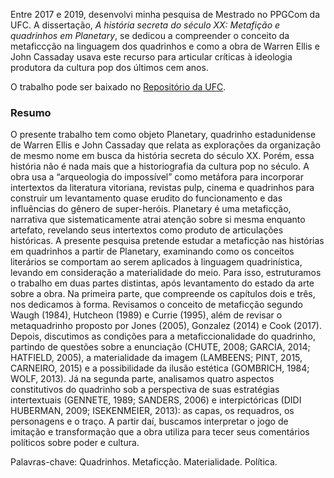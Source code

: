 Entre 2017 e 2019, desenvolvi minha pesquisa de Mestrado no PPGCom da UFC. A dissertação, *A história secreta do século XX: Metafição e quadrinhos em Planetary*, se dedicou a compreender o conceito da metaficcção na linguagem dos quadrinhos e como a obra de Warren Ellis e John Cassaday usava este recurso para articular críticas à ideologia produtora da cultura pop dos últimos cem anos.

O trabalho pode ser baixado no [Repositório da UFC](https://repositorio.ufc.br/handle/riufc/50202).

### Resumo
O presente trabalho tem como objeto Planetary, quadrinho estadunidense de Warren Ellis e John Cassaday que relata as explorações da organização de mesmo nome em busca da história secreta do século XX. Porém, essa história não é nada mais que a historiografia da cultura pop no século. A obra usa a “arqueologia do impossível” como metáfora para incorporar intertextos da literatura vitoriana, revistas pulp, cinema e quadrinhos para construir um levantamento quase erudito do funcionamento e das influências do gênero de super-heróis. Planetary é uma metaficção, narrativa que sistematicamente atrai atenção sobre si mesma enquanto artefato, revelando seus intertextos como produto de articulações históricas. A presente pesquisa pretende estudar a metaficção nas histórias em quadrinhos a partir de Planetary, examinando como os conceitos literários se comportam ao serem aplicados à linguagem quadrinística, levando em consideração a materialidade do meio. Para isso, estruturamos o trabalho em duas partes distintas, após levantamento do estado da arte sobre a obra. Na primeira parte, que compreende os capítulos dois e três, nos dedicamos à forma. Revisamos o conceito de metaficção segundo Waugh (1984), Hutcheon (1989) e Currie (1995), além de revisar o metaquadrinho proposto por Jones (2005), Gonzalez (2014) e Cook (2017). Depois, discutimos as condições para a metaficcionalidade do quadrinho, partindo de questões sobre a enunciação (CHUTE, 2008; GARCIA, 2014; HATFIELD, 2005), a materialidade da imagem (LAMBEENS; PINT, 2015, CARNEIRO, 2015) e a possibilidade da ilusão estética (GOMBRICH, 1984; WOLF, 2013). Já na segunda parte, analisamos quatro aspectos constitutivos do quadrinho sob a perspectiva de suas estratégias intertextuais (GENNETE, 1989; SANDERS, 2006) e interpictóricas (DIDI HUBERMAN, 2009; ISEKENMEIER, 2013): as capas, os requadros, os personagens e o traço. A partir daí, buscamos interpretar o jogo de imitação e transformação que a obra utiliza para tecer seus comentários políticos sobre poder e cultura. 

Palavras-chave: Quadrinhos. Metaficção. Materialidade. Política.